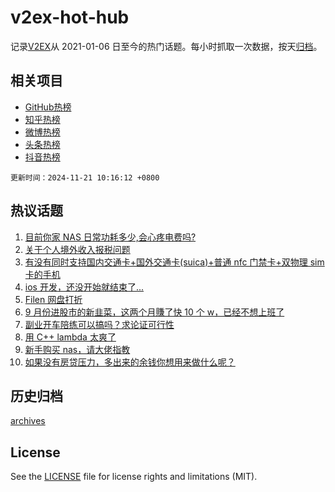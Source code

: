 # v2ex-hot-hub

 记录[V2EX](https://www.v2ex.com/)从 2021-01-06 日至今的热门话题。每小时抓取一次数据，按天[归档](archives)。
 
 ## 相关项目

- [GitHub热榜](https://github.com/snaildev/github-hot-hub)
- [知乎热榜](https://github.com/snaildev/zhihu-hot-hub)
- [微博热榜](https://github.com/snaildev/weibo-hot-hub)
- [头条热榜](https://github.com/snaildev/toutiao-hot-hub)
- [抖音热榜](https://github.com/snaildev/douyin-hot-hub)


 `更新时间：2024-11-21 10:16:12 +0800`

## 热议话题

1. [目前你家 NAS 日常功耗多少,会心疼电费吗?](https://www.v2ex.com/t/1091114)
1. [关于个人境外收入报税问题](https://www.v2ex.com/t/1091157)
1. [有没有同时支持国内交通卡+国外交通卡(suica)+普通 nfc 门禁卡+双物理 sim 卡的手机](https://www.v2ex.com/t/1091210)
1. [ios 开发，还没开始就结束了...](https://www.v2ex.com/t/1091121)
1. [Filen 网盘打折](https://www.v2ex.com/t/1091227)
1. [9 月份进股市的新韭菜，这两个月賺了快 10 个 w，已经不想上班了](https://www.v2ex.com/t/1091212)
1. [副业开车陪练可以搞吗？求论证可行性](https://www.v2ex.com/t/1091152)
1. [用 C++ lambda 太爽了](https://www.v2ex.com/t/1091206)
1. [新手购买 nas，请大佬指教](https://www.v2ex.com/t/1091112)
1. [如果没有房贷压力，多出来的余钱你想用来做什么呢？](https://www.v2ex.com/t/1091378)

## 历史归档

[archives](archives)

## License

See the [LICENSE](LICENSE) file for license rights and limitations (MIT).
